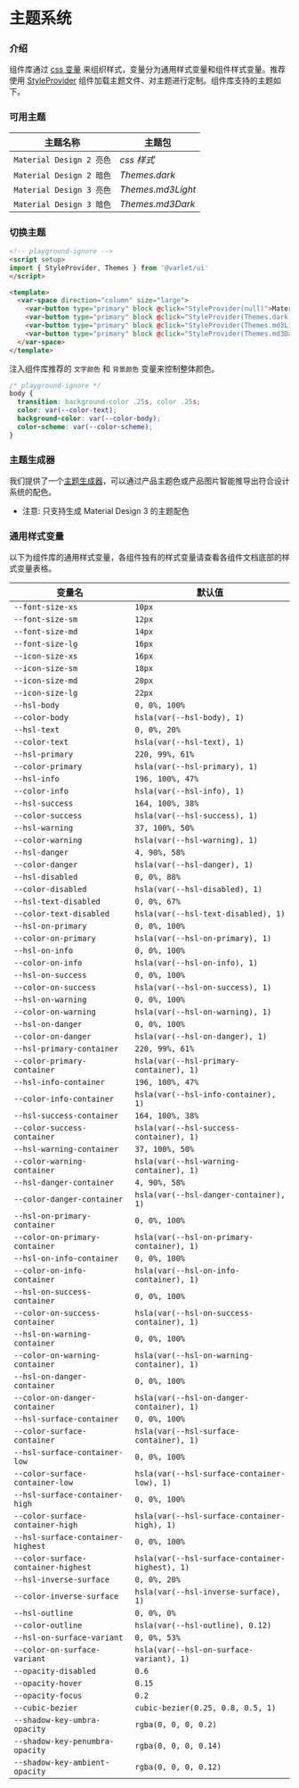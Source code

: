 # 主题系统

### 介绍

组件库通过 [css 变量](https://developer.mozilla.org/zh-CN/docs/Web/CSS/Using_CSS_custom_properties) 来组织样式，变量分为通用样式变量和组件样式变量。推荐使用 [StyleProvider](#/zh-CN/style-provider) 组件加载主题文件、对主题进行定制。组件库支持的主题如下。

### 可用主题

| 主题名称 | 主题包 |
| --- | --- |
| `Material Design 2 亮色` | _css 样式_ |
| `Material Design 2 暗色` | _Themes.dark_ |
| `Material Design 3 亮色` | _Themes.md3Light_ |
| `Material Design 3 暗色` | _Themes.md3Dark_ |

### 切换主题

```html
<!-- playground-ignore -->
<script setup>
import { StyleProvider, Themes } from '@varlet/ui'
</script>

<template>
  <var-space direction="column" size="large">
    <var-button type="primary" block @click="StyleProvider(null)">Material Design 2 亮色</var-button>
    <var-button type="primary" block @click="StyleProvider(Themes.dark)">Material Design 2 暗色</var-button>
    <var-button type="primary" block @click="StyleProvider(Themes.md3Light)">Material Design 3 亮色</var-button>
    <var-button type="primary" block @click="StyleProvider(Themes.md3Dark)">Material Design 3 暗色</var-button>
  </var-space>
</template>
```

注入组件库推荐的 `文字颜色` 和 `背景颜色` 变量来控制整体颜色。

```css
/* playground-ignore */
body {
  transition: background-color .25s, color .25s;
  color: var(--color-text);
  background-color: var(--color-body);
  color-scheme: var(--color-scheme);
}
```

### 主题生成器

我们提供了一个[主题生成器](https://varletjs.github.io/varlet-theme-builder/)，可以通过产品主题色或产品图片智能推导出符合设计系统的配色。

- 注意: 只支持生成 Material Design 3 的主题配色

### 通用样式变量

以下为组件库的通用样式变量，各组件独有的样式变量请查看各组件文档底部的样式变量表格。

| 变量名 | 默认值 |
| --- | --- |
| `--font-size-xs`                | `10px`                                           |
| `--font-size-sm`                | `12px`                                           |
| `--font-size-md`                | `14px`                                           |
| `--font-size-lg`                | `16px`                                           |
| `--icon-size-xs`                | `16px`                                           |
| `--icon-size-sm`                | `18px`                                           |
| `--icon-size-md`                | `20px`                                           |
| `--icon-size-lg`                | `22px`                                           |
| `--hsl-body`                    | `0, 0%, 100%`                                    |
| `--color-body`                  | `hsla(var(--hsl-body), 1)`                       |
| `--hsl-text`                    | `0, 0%, 20%`                                     |
| `--color-text`                  | `hsla(var(--hsl-text), 1)`                       |
| `--hsl-primary`                 | `220, 99%, 61%`                                  |
| `--color-primary`               | `hsla(var(--hsl-primary), 1)`                    |
| `--hsl-info`                    | `196, 100%, 47%`                                 |
| `--color-info`                  | `hsla(var(--hsl-info), 1)`                       |
| `--hsl-success`                 | `164, 100%, 38%`                                 |
| `--color-success`               | `hsla(var(--hsl-success), 1)`                    |
| `--hsl-warning`                 | `37, 100%, 50%`                                  |
| `--color-warning`               | `hsla(var(--hsl-warning), 1)`                    |
| `--hsl-danger`                  | `4, 90%, 58%`                                    |
| `--color-danger`                | `hsla(var(--hsl-danger), 1)`                     |
| `--hsl-disabled`                | `0, 0%, 88%`                                     |
| `--color-disabled`              | `hsla(var(--hsl-disabled), 1)`                   |
| `--hsl-text-disabled`           | `0, 0%, 67%`                                     |
| `--color-text-disabled`         | `hsla(var(--hsl-text-disabled), 1)`              |
| `--hsl-on-primary`              | `0, 0%, 100%`                                    |
| `--color-on-primary`            | `hsla(var(--hsl-on-primary), 1)`                 |
| `--hsl-on-info`                 | `0, 0%, 100%`                                    |
| `--color-on-info`               | `hsla(var(--hsl-on-info), 1)`                    |
| `--hsl-on-success`              | `0, 0%, 100%`                                    |
| `--color-on-success`            | `hsla(var(--hsl-on-success), 1)`                 |
| `--hsl-on-warning`              | `0, 0%, 100%`                                    |
| `--color-on-warning`            | `hsla(var(--hsl-on-warning), 1)`                 |
| `--hsl-on-danger`               | `0, 0%, 100%`                                    |
| `--color-on-danger`             | `hsla(var(--hsl-on-danger), 1)`                  |
| `--hsl-primary-container`       | `220, 99%, 61%`                                  |
| `--color-primary-container`     | `hsla(var(--hsl-primary-container), 1)`          |
| `--hsl-info-container`          | `196, 100%, 47%`                                 |
| `--color-info-container`        | `hsla(var(--hsl-info-container), 1)`             |
| `--hsl-success-container`       | `164, 100%, 38%`                                 |
| `--color-success-container`     | `hsla(var(--hsl-success-container), 1)`          |
| `--hsl-warning-container`       | `37, 100%, 50%`                                  |
| `--color-warning-container`     | `hsla(var(--hsl-warning-container), 1)`          |
| `--hsl-danger-container`        | `4, 90%, 58%`                                    |
| `--color-danger-container`      | `hsla(var(--hsl-danger-container), 1)`           |
| `--hsl-on-primary-container`    | `0, 0%, 100%`                                    |
| `--color-on-primary-container`  | `hsla(var(--hsl-on-primary-container), 1)`       |
| `--hsl-on-info-container`       | `0, 0%, 100%`                                    |
| `--color-on-info-container`     | `hsla(var(--hsl-on-info-container), 1)`          |
| `--hsl-on-success-container`    | `0, 0%, 100%`                                    |
| `--color-on-success-container`  | `hsla(var(--hsl-on-success-container), 1)`       |
| `--hsl-on-warning-container`    | `0, 0%, 100%`                                    |
| `--color-on-warning-container`  | `hsla(var(--hsl-on-warning-container), 1)`       |
| `--hsl-on-danger-container`     | `0, 0%, 100%`                                    |
| `--color-on-danger-container`   | `hsla(var(--hsl-on-danger-container), 1)`        |
| `--hsl-surface-container`       | `0, 0%, 100%`                                    |
| `--color-surface-container`     | `hsla(var(--hsl-surface-container), 1)`          |
| `--hsl-surface-container-low`   | `0, 0%, 100%`                                    |
| `--color-surface-container-low` | `hsla(var(--hsl-surface-container-low), 1)`      |
| `--hsl-surface-container-high`  | `0, 0%, 100%`                                    |
| `--color-surface-container-high`| `hsla(var(--hsl-surface-container-high), 1)`     |
| `--hsl-surface-container-highest` | `0, 0%, 100%`                                   |
| `--color-surface-container-highest` | `hsla(var(--hsl-surface-container-highest), 1)`|
| `--hsl-inverse-surface`         | `0, 0%, 20%`                                     |
| `--color-inverse-surface`       | `hsla(var(--hsl-inverse-surface), 1)`            |
| `--hsl-outline`                 | `0, 0%, 0%`                                      |
| `--color-outline`               | `hsla(var(--hsl-outline), 0.12)`                 |
| `--hsl-on-surface-variant`      | `0, 0%, 53%`                                     |
| `--color-on-surface-variant`    | `hsla(var(--hsl-on-surface-variant), 1)`         |
| `--opacity-disabled`            | `0.6`                                            |
| `--opacity-hover`               | `0.15`                                           |
| `--opacity-focus`               | `0.2`                                            |
| `--cubic-bezier`                | `cubic-bezier(0.25, 0.8, 0.5, 1)`                |
| `--shadow-key-umbra-opacity`    | `rgba(0, 0, 0, 0.2)`                             |
| `--shadow-key-penumbra-opacity` | `rgba(0, 0, 0, 0.14)`                            |
| `--shadow-key-ambient-opacity`  | `rgba(0, 0, 0, 0.12)`                            |
